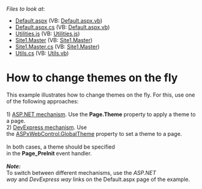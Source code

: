 <!-- default file list -->
*Files to look at*:

* [Default.aspx](./CS/SkinsDemo/Default.aspx) (VB: [Default.aspx.vb](./VB/SkinsDemo/Default.aspx.vb))
* [Default.aspx.cs](./CS/SkinsDemo/Default.aspx.cs) (VB: [Default.aspx.vb](./VB/SkinsDemo/Default.aspx.vb))
* [Utilities.js](./CS/SkinsDemo/Scripts/Utilities.js) (VB: [Utilities.js](./VB/SkinsDemo/Scripts/Utilities.js))
* [Site1.Master](./CS/SkinsDemo/Site1.Master) (VB: [Site1.Master](./VB/SkinsDemo/Site1.Master))
* [Site1.Master.cs](./CS/SkinsDemo/Site1.Master.cs) (VB: [Site1.Master](./VB/SkinsDemo/Site1.Master))
* [Utils.cs](./CS/SkinsDemo/Utils.cs) (VB: [Utils.vb](./VB/SkinsDemo/Utils.vb))
<!-- default file list end -->
# How to change themes on the fly


<p>This example illustrates how to change themes on the fly. For this, use one of the following approaches: <br><br>1) <a href="https://documentation.devexpress.com/#AspNet/CustomDocument11725">ASP.NET mechanism</a>. Use the <strong>Page.Theme</strong> property to apply a theme to a page.<br>2) <a href="https://documentation.devexpress.com/#AspNet/CustomDocument11724">DevExpress mechanism</a>. Use the <a href="https://documentation.devexpress.com/#AspNet/DevExpressWebASPxWebControl_GlobalThemetopic">ASPxWebControl.GlobalTheme</a> property to set a theme to a page.<br><br>In both cases, a theme should be specified in the <strong>Page_PreInit </strong>event handler.<br><br><strong><em>Note:</em></strong><br>To switch between different mechanisms, use the <em>ASP.NET way</em> and <em>DevExpress way</em> links on the Default.aspx page of the example.</p>

<br/>


